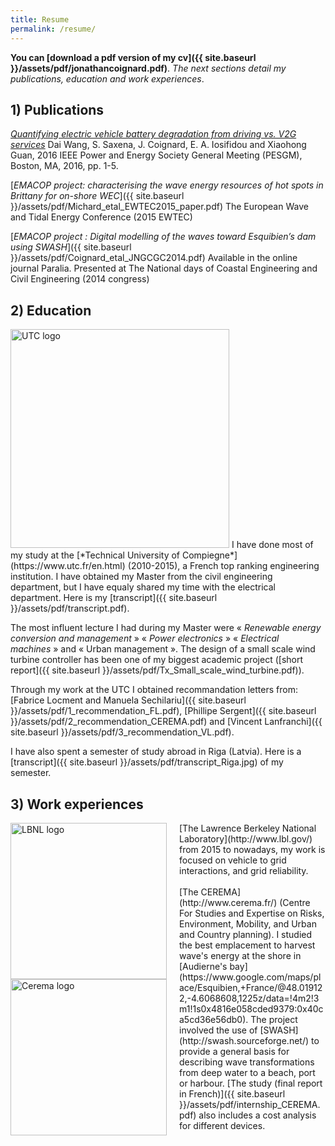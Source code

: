 ```yaml
---
title: Resume
permalink: /resume/
---
```


**You can [download a pdf version of my cv]({{ site.baseurl }}/assets/pdf/jonathancoignard.pdf)**.
*The next sections detail my publications, education and work experiences*.

## 1) Publications
[*Quantifying electric vehicle battery degradation from driving vs. V2G services*](https://doi.org/10.1016/j.jpowsour.2016.09.116) Dai Wang, S. Saxena, J. Coignard, E. A. Iosifidou and Xiaohong Guan, 2016 IEEE Power and Energy Society General Meeting (PESGM), Boston, MA, 2016, pp. 1-5.

[*EMACOP project: characterising the wave energy resources of hot spots in Brittany for on-shore WEC*]({{ site.baseurl }}/assets/pdf/Michard_etal_EWTEC2015_paper.pdf)
The European Wave and Tidal Energy Conference (2015 EWTEC)


[*EMACOP project : Digital modelling of the waves toward Esquibien’s dam using SWASH*]({{ site.baseurl }}/assets/pdf/Coignard_etal_JNGCGC2014.pdf)
Available in the online journal Paralia. Presented at The National days of Coastal Engineering and Civil Engineering (2014 congress)

## 2) Education
<img src="{{ site.baseurl }}/assets/image/UTC_logo.png" alt="UTC logo" width="350">
I have done most of my study at the [*Technical University of Compiegne*](https://www.utc.fr/en.html) (2010-2015), a French top ranking engineering institution. I have obtained my Master from the civil engineering department, but I have equaly shared my time with the electrical department. Here is my [transcript]({{ site.baseurl }}/assets/pdf/transcript.pdf).

The most influent lecture I had during my Master were «&nbsp;*Renewable energy conversion and management*&nbsp;» «&nbsp;*Power electronics*&nbsp;» «&nbsp;*Electrical machines*&nbsp;» and «&nbsp;Urban management&nbsp;». The design of a small scale wind turbine controller has been one of my biggest academic project ([short report]({{ site.baseurl }}/assets/pdf/Tx_Small_scale_wind_turbine.pdf)).

Through my work at the UTC I obtained recommandation letters from: [Fabrice Locment and Manuela Sechilariu]({{ site.baseurl }}/assets/pdf/1_recommendation_FL.pdf), [Phillipe Sergent]({{ site.baseurl }}/assets/pdf/2_recommendation_CEREMA.pdf) and [Vincent Lanfranchi]({{ site.baseurl }}/assets/pdf/3_recommendation_VL.pdf).

I have also spent a semester of study abroad in Riga (Latvia). Here is a [transcript]({{ site.baseurl }}/assets/pdf/transcript_Riga.jpg) of my semester.

## 3) Work experiences
<img style="float: left; margin-right: 20px;" src="{{ site.baseurl }}/assets/image/LBNL_logo.png" alt="LBNL logo" width="250">
[The Lawrence Berkeley National Laboratory](http://www.lbl.gov/) from 2015 to nowadays, my work is focused on vehicle to grid interactions, and grid reliability.

<br>
<br>

<img style="float: left; margin-right: 20px;" src="{{ site.baseurl }}/assets/image/cerema_logo.jpg" alt="Cerema logo" width="250">
[The CEREMA](http://www.cerema.fr/) (Centre For Studies and Expertise on Risks, Environment, Mobility, and Urban and Country planning). I studied the best emplacement to harvest wave's energy at the shore in [Audierne's bay](https://www.google.com/maps/place/Esquibien,+France/@48.019122,-4.6068608,1225z/data=!4m2!3m1!1s0x4816e058cded9379:0x40ca5cd36e56db0). The project involved the use of [SWASH](http://swash.sourceforge.net/) to provide a general basis for describing wave transformations from deep water to a beach, port or harbour. [The study (final report in French)]({{ site.baseurl }}/assets/pdf/internship_CEREMA.pdf) also includes a cost analysis for different devices.

